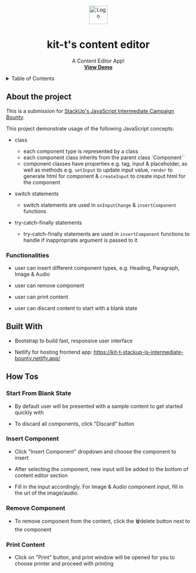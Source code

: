 <br />
<div align="center">
  <a href="https://github.com/teyweikiet/stackup-js-intermediate-bounty">
    <img src="/favicon.ico" alt="Logo" width="50" height="50">
  </a>

  <h1 align="center" style="border-bottom: 0;">kit-t's content editor</h1>

  <p align="center">
    A Content Editor App!
    <br />
    <a href="https://kit-t-stackup-js-intermediate-bounty.netlify.app/"><strong>View Demo</strong></a>
  </p>
</div>

<details>
  <summary>Table of Contents</summary>
  <ol>
    <li>
      <a href="#about-the-project">About The Project</a>
      <ul>
        <li><a href="#functionalities">Functionalities</a></li>
      </ul>
    </li>
    <li>
      <a href="#built-with">Built With</a>
    </li>
	<li>
      <a href="#how-tos">How tos</a>
	  <ul>
        <li><a href="#start-from-blank-state">Start From Blank State</a></li>
		<li><a href="#insert-component">Insert Component</a></li>
		<li><a href="#remove-component">Remove Component</a></li>
		<li><a href="#print-content">Print Content</a></li>
      </ul>
    </li>
  </ol>
</details>

## About the project

This is a submission for [StackUp's JavaScript Intermediate Campaign Bounty](https://app.stackup.dev/bounty/javascript-intermediate-campaign-bounty).

This project demonstrate usage of the following JavaScript concepts:

- class
  - each component type is represented by a class
  - each component class inherits from the parent class `Component``
  - component classes have properties e.g. tag, input & placeholder, as well as methods e.g. `setInput` to update input value, `render` to generate html for component & `createInput` to create input html for the component

- switch statements
  - switch statements are used in `onInputChange` & `insertComponent` functions

- try-catch-finally statements
  - try-catch-finally statements are used in `insertComponent` functions to handle if inappropriate argument is passed to it

### Functionalities

- user can insert different component types, e.g. Heading, Paragraph, Image & Audio

- user can remove component

- user can print content

- user can discard content to start with a blank state

## Built With

- Bootstrap to build fast, responsive user interface

- Netlify for hosting frontend app: https://kit-t-stackup-js-intermediate-bounty.netlify.app/


## How Tos

### Start From Blank State

- By default user will be presented with a sample content to get started quickly with

- To discard all components, click "Discard" button

### Insert Component

- Click "Insert Component" dropdown and choose the component to insert

- After selecting the component, new input will be added to the bottom of content editor section

- Fill in the input accordingly. For Image & Audio component input, fill in the url of the image/audio.

### Remove Component

- To remove component from the content,
click the 🗑️delete button next to the component

### Print Content

- Click on "Print" button, and print window will be opened for you to choose printer and proceed with printing

